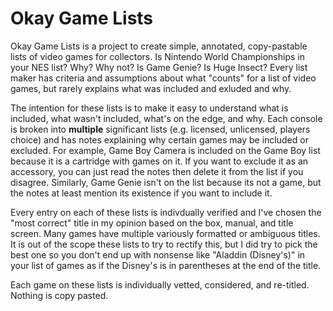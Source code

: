 # Okay Game Lists
Okay Game Lists is a project to create simple, annotated, copy-pastable lists of video games for collectors. Is Nintendo World Championships in your NES list? Why? Why not? Is Game Genie? Is Huge Insect? Every list maker has criteria and assumptions about what "counts" for a list of video games, but rarely explains what was included and exluded and why.

The intention for these lists is to make it easy to understand what is included, what wasn't included, what's on the edge, and why. Each console is broken into **multiple** significant lists (e.g. licensed, unlicensed, players choice) and has notes explaining why certain games may be included or excluded. For example, Game Boy Camera is included on the Game Boy list because it is a cartridge with games on it. If you want to exclude it as an accessory, you can just read the notes then delete it from the list if you disagree. Similarly, Game Genie isn't on the list because its not a game, but the notes at least mention its existence if you want to include it.

Every entry on each of these lists is indivdually verified and I've chosen the "most correct" title in my opinion based on the box, manual, and title screen. Many games have multiple variously formatted or ambiguous titles. It is out of the scope these lists to try to rectify this, but I did try to pick the best one so you don't end up with nonsense like "Aladdin (Disney's)" in your list of games as if the Disney's is in parentheses at the end of the title.

Each game on these lists is individually vetted, considered, and re-titled. Nothing is copy pasted.
